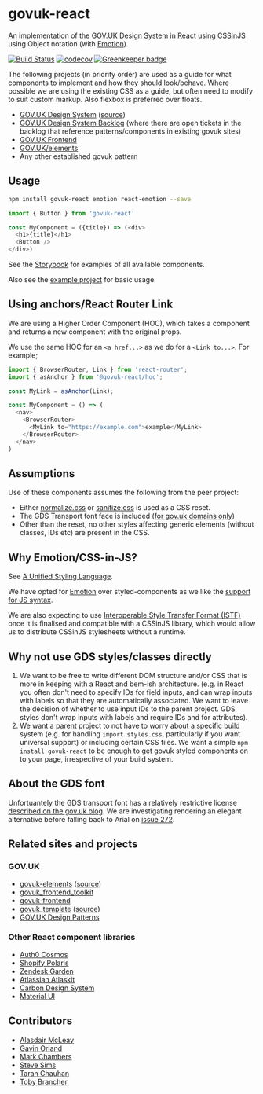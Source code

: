 # govuk-react

An implementation of the [GOV.UK Design System](https://govuk-design-system-production.cloudapps.digital) in [React](https://reactjs.org) using [CSSinJS](https://medium.com/seek-blog/a-unified-styling-language-d0c208de2660) using Object notation (with [Emotion](https://emotion.sh/docs/object-styles)).

[![Build Status](https://travis-ci.org/penx/govuk-react.svg?branch=master)](https://travis-ci.org/penx/govuk-react)
[![codecov](https://codecov.io/gh/penx/govuk-react/branch/master/graph/badge.svg)](https://codecov.io/gh/penx/govuk-react)
[![Greenkeeper badge](https://badges.greenkeeper.io/penx/govuk-react.svg)](https://greenkeeper.io/)

The following projects (in priority order) are used as a guide for what components to implement and how they should look/behave. Where possible we are using the existing CSS as a guide, but often need to modify to suit custom markup. Also flexbox is preferred over floats.

- [GOV.UK Design System](https://govuk-design-system-production.cloudapps.digital) ([source](https://github.com/alphagov/govuk-design-system))
- [GOV.UK Design System Backlog](https://github.com/alphagov/govuk-design-system-backlog) (where there are open tickets in the backlog that reference patterns/components in existing govuk sites)
- [GOV.UK Frontend](https://github.com/alphagov/govuk-frontend)
- [GOV.UK/elements](https://github.com/alphagov/govuk_elements)
- Any other established govuk pattern

## Usage

```sh
npm install govuk-react emotion react-emotion --save
```

```js
import { Button } from 'govuk-react'

const MyComponent = ({title}) => (<div>
  <h1>{title}</h1>
  <Button />
</div>)
```

See the [Storybook](https://UKHomeOffice.github.io/govuk-react) for examples of all available components.

Also see the [example project](https://github.com/penx/govuk-react-example) for basic usage.

## Using anchors/React Router Link

We are using a Higher Order Component (HOC), which takes a component and returns a new component with the original props.

We use the same HOC for an `<a href...>` as we do for a `<Link to...>`. For example;
```js
import { BrowserRouter, Link } from 'react-router';
import { asAnchor } from '@govuk-react/hoc';

const MyLink = asAnchor(Link);

const MyComponent = () => (
  <nav>
    <BrowserRouter>
      <MyLink to="https://example.com">example</MyLink>
    </BrowserRouter>
  </nav>
)

```

## Assumptions

Use of these components assumes the following from the peer project:

- Either [normalize.css](https://necolas.github.io/normalize.css/) or [sanitize.css](https://jonathantneal.github.io/sanitize.css/) is used as a CSS reset.
- The GDS Transport font face is included ([for gov.uk domains only](https://www.gov.uk/service-manual/design/making-your-service-look-like-govuk))
- Other than the reset, no other styles affecting generic elements (without classes, IDs etc) are present in the CSS.

## Why Emotion/CSS-in-JS?

See [A Unified Styling Language](https://medium.com/seek-blog/a-unified-styling-language-d0c208de2660).

We have opted for [Emotion](https://emotion.sh/) over styled-components as we like the [support for JS syntax](https://emotion.sh/docs/object-styles).

We are also expecting to use [Interoperable Style Transfer Format (ISTF)](https://github.com/cssinjs/istf-spec) once it is finalised and compatible with a CSSinJS library, which would allow us to distribute CSSinJS stylesheets without a runtime.

## Why not use GDS styles/classes directly

1. We want to be free to write different DOM structure and/or CSS that is more in keeping with a React and bem-ish architecture. (e.g. in React you often don't need to specify IDs for field inputs, and can wrap inputs with labels so that they are automatically associated. We want to leave the decision of whether to use input IDs to the parent project. GDS styles don't wrap inputs with labels and require IDs and for attributes).
2. We want a parent project to not have to worry about a specific build system (e.g. for handling `import styles.css`, particularly if you want universal support) or including certain CSS files. We want a simple `npm install govuk-react` to be enough to get govuk styled components on to your page, irrespective of your build system.

## About the GDS font

Unfortuantely the GDS transport font has a relatively restrictive license [described on the gov.uk blog](https://designnotes.blog.gov.uk/2015/03/11/can-i-use-the-gov-uk-fonts/). We are investigating rendering an elegant alternative before falling back to Arial on [issue 272](https://github.com/UKHomeOffice/govuk-react/issues/272).

## Related sites and projects

### GOV.UK

 - [govuk-elements](https://govuk-elements.herokuapp.com/) ([source](https://github.com/alphagov/govuk_elements/))
 - [govuk_frontend_toolkit](https://github.com/alphagov/govuk_frontend_toolkit/)
 - [govuk-frontend](https://github.com/alphagov/govuk-frontend/)
 - [govuk_template](http://alphagov.github.io/govuk_template/) ([source](https://github.com/alphagov/govuk_template))
 - [GOV.UK Design Patterns](https://www.gov.uk/service-manual/design#find-patterns)

### Other React component libraries

- [Auth0 Cosmos](https://github.com/auth0/cosmos)
- [Shopify Polaris](https://github.com/Shopify/polaris)
- [Zendesk Garden](https://github.com/zendeskgarden/react-components)
- [Atlassian Atlaskit](https://bitbucket.org/atlassian/atlaskit-mk-2)
- [Carbon Design System](https://github.com/carbon-design-system/carbon-components-react)
- [Material UI](https://github.com/mui-org/material-ui)

## Contributors

- [Alasdair McLeay](https://github.com/penx)
- [Gavin Orland](https://github.com/gavinorland)
- [Mark Chambers](https://github.com/marksy)
- [Steve Sims](https://github.com/stevesims)
- [Taran Chauhan](https://github.com/taranchauhan)
- [Toby Brancher](https://github.com/Loque-)
